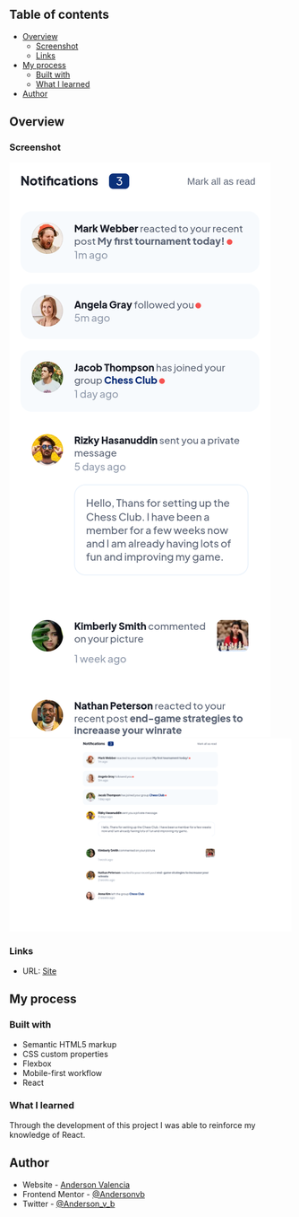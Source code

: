 ## Table of contents

- [Overview](#overview)
  - [Screenshot](#screenshot)
  - [Links](#links)
- [My process](#my-process)
  - [Built with](#built-with)
  - [What I learned](#what-i-learned)
- [Author](#author)


## Overview

### Screenshot

![](./src/assets/images/mobile-screenshot.png)
![](./src/assets/images/desktop-screenshot.png)

### Links

- URL: [Site](https://frontendmentor-notifications-react.vercel.app/)

## My process

### Built with

- Semantic HTML5 markup
- CSS custom properties
- Flexbox
- Mobile-first workflow
- React

### What I learned

Through the development of this project I was able to reinforce my knowledge of React.


## Author

- Website - [Anderson Valencia](https://github.com/Andersonvb)
- Frontend Mentor - [@Andersonvb](https://www.frontendmentor.io/profile/Andersonvb)
- Twitter - [@Anderson_v_b](https://www.twitter.com/Anderson_v_b)